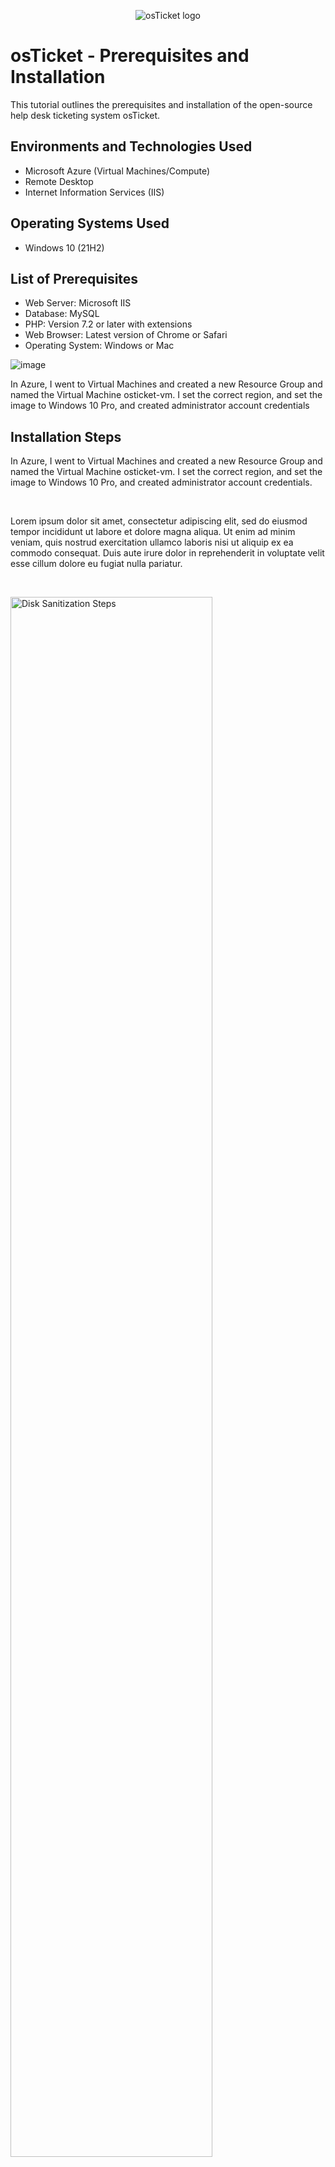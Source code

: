 <p align="center">
<img src="https://i.imgur.com/Clzj7Xs.png" alt="osTicket logo"/>
</p>

<h1>osTicket - Prerequisites and Installation</h1>
This tutorial outlines the prerequisites and installation of the open-source help desk ticketing system osTicket.<br />


<h2>Environments and Technologies Used</h2>

- Microsoft Azure (Virtual Machines/Compute)
- Remote Desktop
- Internet Information Services (IIS)

<h2>Operating Systems Used </h2>

- Windows 10</b> (21H2)

<h2>List of Prerequisites</h2>

- Web Server: Microsoft IIS
- Database: MySQL
- PHP: Version 7.2 or later with extensions
- Web Browser: Latest version of Chrome or Safari
- Operating System: Windows or Mac

![image](https://github.com/user-attachments/assets/affc680d-dd0a-4416-8fc5-64f78d4808a1)  

In Azure, I went to Virtual Machines and created a new Resource Group and named the Virtual Machine osticket-vm. I set the correct region, and set the image to Windows 10 Pro, and created administrator account credentials
  

<h2>Installation Steps</h2>
<p>

In Azure, I went to Virtual Machines and created a new Resource Group and named the Virtual Machine osticket-vm. I set the correct region, and set the image to Windows 10 Pro, and created administrator account credentials.
</p>
<br />

<p>

</p>
<p>
Lorem ipsum dolor sit amet, consectetur adipiscing elit, sed do eiusmod tempor incididunt ut labore et dolore magna aliqua. Ut enim ad minim veniam, quis nostrud exercitation ullamco laboris nisi ut aliquip ex ea commodo consequat. Duis aute irure dolor in reprehenderit in voluptate velit esse cillum dolore eu fugiat nulla pariatur.
</p>
<br />

<p>
<img src="https://i.imgur.com/DJmEXEB.png" height="80%" width="80%" alt="Disk Sanitization Steps"/>
</p>
<p>
Lorem ipsum dolor sit amet, consectetur adipiscing elit, sed do eiusmod tempor incididunt ut labore et dolore magna aliqua. Ut enim ad minim veniam, quis nostrud exercitation ullamco laboris nisi ut aliquip ex ea commodo consequat. Duis aute irure dolor in reprehenderit in voluptate velit esse cillum dolore eu fugiat nulla pariatur.
</p>
<br />
